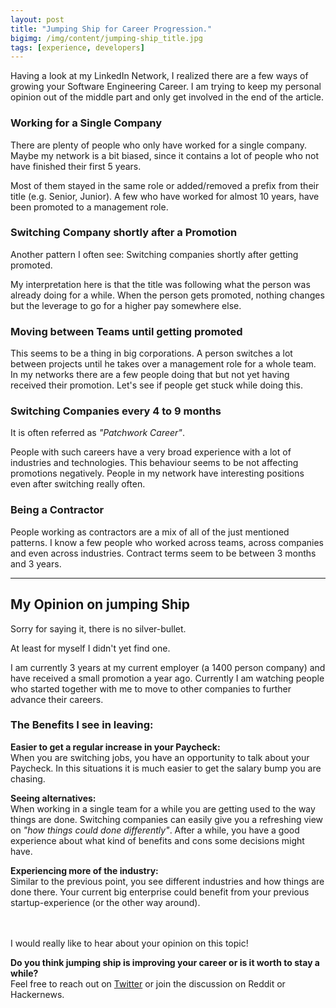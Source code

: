 ```yaml
---
layout: post
title: "Jumping Ship for Career Progression."
bigimg: /img/content/jumping-ship_title.jpg
tags: [experience, developers]
---
```

Having a look at my LinkedIn Network, I realized there are a few ways of growing your Software Engineering Career. I am trying to keep my personal opinion out of the middle part and only get involved in the end of the article.

### Working for a Single Company

There are plenty of people who only have worked for a single company. Maybe my network is a bit biased, since it contains a lot of people who not have finished their first 5 years.

Most of them stayed in the same role or added/removed a prefix from their title (e.g. Senior, Junior). A few who have worked for almost 10 years, have been promoted to a management role.

### Switching Company shortly after a Promotion

Another pattern I often see: Switching companies shortly after getting promoted.

My interpretation here is that the title was following what the person was already doing for a while.
When the person gets promoted, nothing changes but the leverage to go for a higher pay somewhere else.

### Moving between Teams until getting promoted

This seems to be a thing in big corporations. A person switches a lot between projects until he takes over a management role for a whole team.
In my networks there are a few people doing that but not yet having received their promotion. Let's see if people get stuck while doing this.

### Switching Companies every 4 to 9 months

It is often referred as *"Patchwork Career"*.

People with such careers have a very broad experience with a lot of industries and technologies.
This behaviour seems to be not affecting promotions negatively. People in my network have interesting positions even after switching really often.

### Being a Contractor

People working as contractors are a mix of all of the just mentioned patterns.
I know a few people who worked across teams, across companies and even across industries.
Contract terms seem to be between 3 months and 3 years.

___

## My Opinion on jumping Ship

Sorry for saying it, there is no silver-bullet.

At least for myself I didn't yet find one.

I am currently 3 years at my current employer (a 1400 person company) and have received a small promotion a year ago. Currently I am watching people who started together with me to move to other companies to further advance their careers.

### The Benefits I see in leaving:

**Easier to get a regular increase in your Paycheck:**<br>
  When you are switching jobs, you have an opportunity to talk about your Paycheck. In this situations it is much easier to get the salary bump you are chasing.

**Seeing alternatives:**<br>
  When working in a single team for a while you are getting used to the way things are done. Switching companies can easily give you a refreshing view on *"how things could done differently"*. After a while, you have a good experience about what kind of benefits and cons some decisions might have.

**Experiencing more of the industry:**<br>
  Similar to the previous point, you see different industries and how things are done there. Your current big enterprise could benefit from your previous startup-experience (or the other way around).

<br><br>
I would really like to hear about your opinion on this topic!

**Do you think jumping ship is improving your career or is it worth to stay a while?**<br>
Feel free to reach out on [Twitter](https://twitter.com) or join the discussion on Reddit or Hackernews.